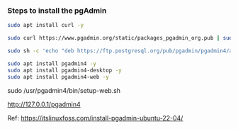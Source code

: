 
### Steps to install the pgAdmin

```bash
sudo apt install curl -y
```

```bash
sudo curl https://www.pgadmin.org/static/packages_pgadmin_org.pub | sudo apt-key add
```

```bash
sudo sh -c 'echo "deb https://ftp.postgresql.org/pub/pgadmin/pgadmin4/apt/$(lsb_release -cs) pgadmin4 main" > /etc/apt/sources.list.d/pgadmin4.list && sudo apt update’
```

```bash
sudo apt install pgadmin4 -y
sudo apt install pgadmin4-desktop -y
sudo apt install pgadmin4-web -y
```


sudo /usr/pgadmin4/bin/setup-web.sh



http://127.0.0.1/pgadmin4


Ref: https://itslinuxfoss.com/install-pgadmin-ubuntu-22-04/
